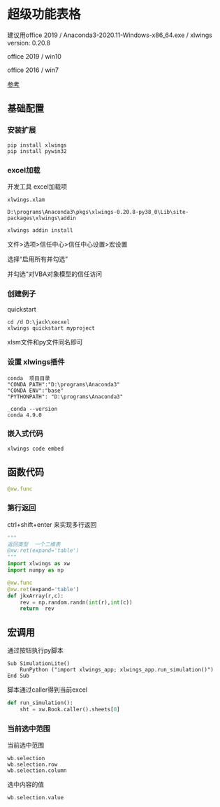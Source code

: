 # 超级功能表格

建议用office 2019 / Anaconda3-2020.11-Windows-x86_64.exe  /  xlwings version: 0.20.8

office 2019 / win10

office 2016 / win7

[参考](https://docs.xlwings.org/zh-cn/latest/quickstart.html)

## 基础配置

### 安装扩展

```
pip install xlwings
pip install pywin32
```

### excel加载

开发工具 excel加载项

```
xlwings.xlam

D:\programs\Anaconda3\pkgs\xlwings-0.20.8-py38_0\Lib\site-packages\xlwings\addin
```

```
xlwings addin install
```



文件>选项>信任中心>信任中心设置>宏设置

选择“启用所有并勾选” 

并勾选“对VBA对象模型的信任访问

### 创建例子

quickstart

```
cd /d D:\jack\xecxel
xlwings quickstart myproject
```

xlsm文件和py文件同名即可

### 设置 xlwings插件

```
conda  项目目录
"CONDA PATH":"D:\programs\Anaconda3"
"CONDA ENV":"base"
"PYTHONPATH": "D:\programs\Anaconda3"

_conda --version
conda 4.9.0
```

### 嵌入式代码

```cmd
xlwings code embed
```

## 函数代码

```python
@xw.func
```





### 第行返回

ctrl+shift+enter  来实现多行返回

```python
""" 
返回类型  一个二维表
@xw.ret(expand='table')
"""
import xlwings as xw
import numpy as np

@xw.func
@xw.ret(expand='table')
def jkxArray(r,c):
    rev = np.random.randn(int(r),int(c)) 
    return  rev
```









## 宏调用

通过按钮执行py脚本

```vbscript
Sub SimulationLite()
    RunPython ("import xlwings_app; xlwings_app.run_simulation()")
End Sub

```

脚本通过caller得到当前excel

```python
def run_simulation():
    sht = xw.Book.caller().sheets[0]
```



### 当前选中范围

当前选中范围

```
wb.selection
wb.selection.row
wb.selection.column
```

选中内容的值

```
wb.selection.value  
```









